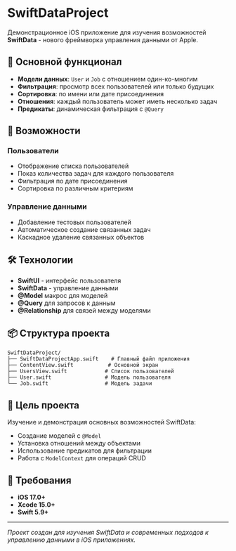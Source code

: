 # SwiftDataProject

Демонстрационное iOS приложение для изучения возможностей **SwiftData** - нового фреймворка управления данными от Apple.

## 🚀 Основной функционал

- **Модели данных**: `User` и `Job` с отношением один-ко-многим
- **Фильтрация**: просмотр всех пользователей или только будущих
- **Сортировка**: по имени или дате присоединения
- **Отношения**: каждый пользователь может иметь несколько задач
- **Предикаты**: динамическая фильтрация с `@Query`

## 📱 Возможности

### Пользователи
- Отображение списка пользователей
- Показ количества задач для каждого пользователя  
- Фильтрация по дате присоединения
- Сортировка по различным критериям

### Управление данными
- Добавление тестовых пользователей
- Автоматическое создание связанных задач
- Каскадное удаление связанных объектов

## 🛠️ Технологии

- **SwiftUI** - интерфейс пользователя
- **SwiftData** - управление данными
- **@Model** макрос для моделей
- **@Query** для запросов к данным
- **@Relationship** для связей между моделями

## 📦 Структура проекта

```
SwiftDataProject/
├── SwiftDataProjectApp.swift    # Главный файл приложения
├── ContentView.swift           # Основной экран
├── UsersView.swift            # Список пользователей
├── User.swift                 # Модель пользователя
└── Job.swift                  # Модель задачи
```

## 🎯 Цель проекта

Изучение и демонстрация основных возможностей SwiftData:
- Создание моделей с `@Model`
- Установка отношений между объектами
- Использование предикатов для фильтрации
- Работа с `ModelContext` для операций CRUD

## 🔧 Требования

- **iOS 17.0+**
- **Xcode 15.0+**
- **Swift 5.9+**

---

*Проект создан для изучения SwiftData и современных подходов к управлению данными в iOS приложениях.*